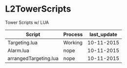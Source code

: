 # L2TowerScripts
Tower Scripts w/ LUA

| Script | Process | last_update |
| --- | --- | --- |
| Targeting.lua | Working | 10-11-2015
| Alarm.lua | nope | 10-11-2015
| arrangedTargeting.lua | nope | 10-11-2015
